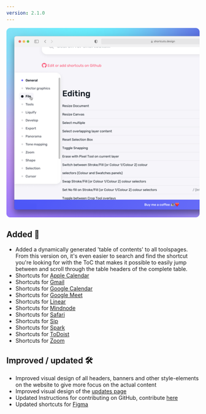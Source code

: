 ```yaml
---
version: 2.1.0
---
```


![Shortcuts.design V2.1](/assets/img/update-2021-11-21.png)

## Added 🚀 
- Added a dynamically generated 'table of contents' to all toolspages. From this version on, it's even easier to search and find the shortcut you're looking for with the ToC that makes it possible to easily jump between and scroll through the table headers of the complete table.
- Shortcuts for [Apple Calendar](https://shortcuts.design/tools/toolspage-applecalendar/)
- Shortcuts for [Gmail](https://shortcuts.design/tools/toolspage-gmail/)
- Shortcuts for [Google Calendar](https://shortcuts.design/tools/toolspage-googlecalendar/)
- Shortcuts for [Google Meet](https://shortcuts.design/tools/toolspage-googlemeet/)
- Shortcuts for [Linear](https://shortcuts.design/tools/toolspage-linear/)
- Shortcuts for [Mindnode](https://shortcuts.design/tools/toolspage-mindnode/)
- Shortcuts for [Safari](https://shortcuts.design/tools/toolspage-safari/)
- Shortcuts for [Sip](https://shortcuts.design/tools/toolspage-sip/)
- Shortcuts for [Spark](https://shortcuts.design/tools/toolspage-spark/)
- Shortcuts for [ToDoist](https://shortcuts.design/tools/toolspage-todoist/)
- Shortcuts for [Zoom](https://shortcuts.design/tools/toolspage-zoom/)

## Improved / updated 🛠 
- Improved visual design of all headers, banners and other style-elements on the website to give more focus on the actual content
- Improved visual design of the [updates page](https://shortcuts.design/updates/)
- Updated Instructions for contributing on GitHub, contribute [here](https://github.com/michelvanheest/shortcuts-design-data)
- Updated shortcuts for [Figma](https://shortcuts.design/tools/toolspage-figma/)